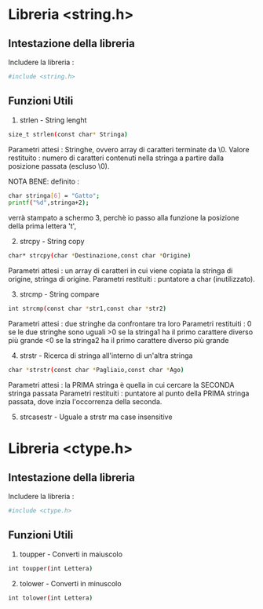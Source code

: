 # Libreria <string.h>

## Intestazione della libreria
Includere la libreria :
``` bash
#include <string.h>
```

## Funzioni Utili

1. strlen - String lenght
``` bash
size_t strlen(const char* Stringa)
```

  Parametri attesi : Stringhe, ovvero array di caratteri terminate da \0.
  Valore restituito : numero di caratteri contenuti nella stringa a partire dalla posizione passata (escluso \0).

  NOTA BENE:
  definito :
  ``` bash
  char stringa[6] = "Gatto";
  printf("%d",stringa+2);
  ```
  verrà stampato a schermo 3, perchè io passo alla funzione la posizione della prima lettera 't',

2. strcpy - String copy
``` bash
char* strcpy(char *Destinazione,const char *Origine)
```

  Parametri attesi : un array di caratteri in cui viene copiata la stringa di origine, stringa di origine.
  Parametri restituiti : puntatore a char (inutilizzato).

3. strcmp - String compare
``` bash
int strcmp(const char *str1,const char *str2)
```

  Parametri attesi : due stringhe da confrontare tra loro
  Parametri restituiti : 0 se le due stringhe sono uguali
                         >0 se la stringa1 ha il primo carattere diverso più grande
                         <0 se la stringa2 ha il primo carattere diverso più grande

4. strstr - Ricerca di stringa all'interno di un'altra stringa
``` bash
char *strstr(const char *Pagliaio,const char *Ago)
```

  Parametri attesi : la PRIMA stringa è quella in cui cercare la SECONDA stringa passata
  Parametri restituiti : puntatore al punto della PRIMA stringa passata, dove inzia l'occorrenza della seconda.

5. strcasestr - Uguale a strstr ma case insensitive

# Libreria <ctype.h>

## Intestazione della libreria
Includere la libreria :
``` bash
#include <ctype.h>
```

## Funzioni Utili

1. toupper - Converti in maiuscolo
``` bash
int toupper(int Lettera)
```

2. tolower - Converti in minuscolo
``` bash
int tolower(int Lettera)
```
